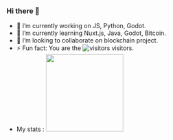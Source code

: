 ### Hi there 👋

- 🔭 I’m currently working on JS, Python, Godot.
- 🌱 I’m currently learning Nuxt.js, Java, Godot, Bitcoin.
- 👯 I’m looking to collaborate on blockchain project.
- ⚡ Fun fact: You are the ![visitors](https://visitor-badge.glitch.me/badge?page_id=page.id) visitors.
- My stats : <img height="180em" src="https://github-readme-stats.vercel.app/api?username=Dracochen1&show_icons=true&hide_border=true&&count_private=true&include_all_commits=true" />


